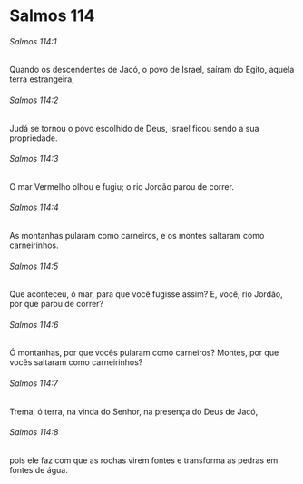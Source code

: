 # Salmos 114

###### Salmos 114:1

Quando os descendentes de Jacó, o povo de Israel, saíram do Egito, aquela terra estrangeira,

###### Salmos 114:2

Judá se tornou o povo escolhido de Deus, Israel ficou sendo a sua propriedade.

###### Salmos 114:3

O mar Vermelho olhou e fugiu; o rio Jordão parou de correr.

###### Salmos 114:4

As montanhas pularam como carneiros, e os montes saltaram como carneirinhos.

###### Salmos 114:5

Que aconteceu, ó mar, para que você fugisse assim? E, você, rio Jordão, por que parou de correr?

###### Salmos 114:6

Ó montanhas, por que vocês pularam como carneiros? Montes, por que vocês saltaram como carneirinhos?

###### Salmos 114:7

Trema, ó terra, na vinda do Senhor, na presença do Deus de Jacó,

###### Salmos 114:8

pois ele faz com que as rochas virem fontes e transforma as pedras em fontes de água.

